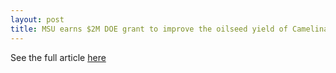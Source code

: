 ```yaml
---
layout: post
title: MSU earns $2M DOE grant to improve the oilseed yield of Camelina sativa
---
```


See the full article <a href="https://msutoday.msu.edu/news/2022/helping-oilseed-take-off-as-sustainable-fuel">here</a>